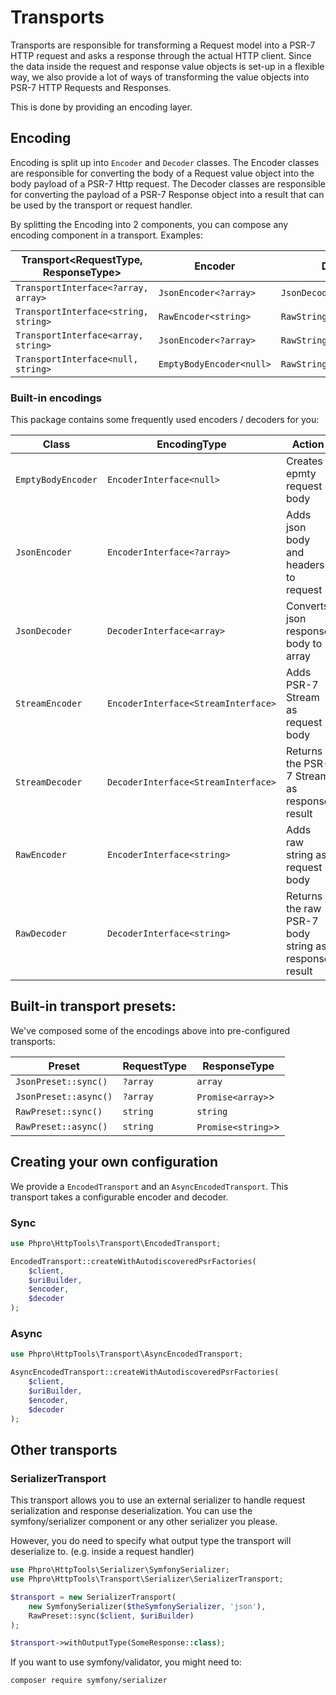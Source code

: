 # Transports

Transports are responsible for transforming a Request model into a PSR-7 HTTP request and asks a response through the actual HTTP client.
Since the data inside the request and response value objects is set-up in a flexible way, we also provide a lot of ways of transforming the value objects into PSR-7 HTTP Requests and Responses.

This is done by providing an encoding layer.

## Encoding

Encoding is split up into `Encoder` and `Decoder` classes.
The Encoder classes are responsible for converting the body of a Request value object into the body payload of a PSR-7 Http request.
The Decoder classes are responsible for converting the payload of a PSR-7 Response object into a result that can be used by the transport or request handler.

By splitting the Encoding into 2 components, you can compose any encoding component in a transport. 
Examples:


| Transport<RequestType, ResponseType> | Encoder<DataType> | Decoder<DataType> |
| --- | --- | --- |
| `TransportInterface<?array, array>` | `JsonEncoder<?array>` | `JsonDecoder<array>` |
| `TransportInterface<string, string>` | `RawEncoder<string>` | `RawStringEncoder<string>` |
| `TransportInterface<array, string>` | `JsonEncoder<?array>` | `RawStringEncoder<string>` |
| `TransportInterface<null, string>` | `EmptyBodyEncoder<null>` | `RawStringEncoder<string>` |


### Built-in encodings

This package contains some frequently used encoders / decoders for you:

| Class | EncodingType<DataType> | Action |
| --- | --- | --- |
| `EmptyBodyEncoder` | `EncoderInterface<null>` | Creates epmty request body | 
| `JsonEncoder` | `EncoderInterface<?array>` | Adds json body and headers to request |
| `JsonDecoder` | `DecoderInterface<array>` | Converts json response body to array |
| `StreamEncoder` | `EncoderInterface<StreamInterface>` | Adds PSR-7 Stream as request body |
| `StreamDecoder` | `DecoderInterface<StreamInterface>` | Returns the PSR-7 Stream as response result |
| `RawEncoder` | `EncoderInterface<string>` | Adds raw string as request body |
| `RawDecoder` | `DecoderInterface<string>` | Returns the raw PSR-7 body string as response result |

## Built-in transport presets:

We've composed some of the encodings above into pre-configured transports:


| Preset | RequestType | ResponseType |
| --- | --- | --- |
| `JsonPreset::sync()` | `?array` | `array` |
| `JsonPreset::async()` | `?array` | `Promise<array>`> |
| `RawPreset::sync()` | `string` | `string` |
| `RawPreset::async()` | `string` | `Promise<string>`> |

## Creating your own configuration

We provide a `EncodedTransport` and an `AsyncEncodedTransport`.
This transport takes a configurable encoder and decoder. 

### Sync

```php
use Phpro\HttpTools\Transport\EncodedTransport;

EncodedTransport::createWithAutodiscoveredPsrFactories(
    $client,
    $uriBuilder,
    $encoder,
    $decoder
);
```

### Async

```php
use Phpro\HttpTools\Transport\AsyncEncodedTransport;

AsyncEncodedTransport::createWithAutodiscoveredPsrFactories(
    $client,
    $uriBuilder,
    $encoder,
    $decoder
);
```

## Other transports

### SerializerTransport

This transport allows you to use an external serializer to handle request serialization and response deserialization.
You can use the symfony/serializer component or any other serializer you please.

However, you do need to specify what output type the transport will deserialize to. (e.g. inside a request handler)

```php
use Phpro\HttpTools\Serializer\SymfonySerializer;
use Phpro\HttpTools\Transport\Serializer\SerializerTransport;

$transport = new SerializerTransport(
    new SymfonySerializer($theSymfonySerializer, 'json'),
    RawPreset::sync($client, $uriBuilder)
);

$transport->withOutputType(SomeResponse::class);
```

If you want to use symfony/validator, you might need to:

```bash
composer require symfony/serializer
```
